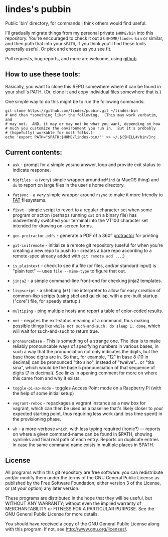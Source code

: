 lindes's pubbin
===============

Public 'bin' directory, for commands I think others would find useful.

I'll gradually migrate things from my personal private `$HOME/bin`
into this repository.  You're encouraged to check it out as
`$HOME/lindes-bin` or similar, and then puth that into your `$PATH`,
if you think you'll find these tools generally useful.  Or pick and
choose as you see fit.

Pull requests, bug reports, and more are welcome, using
[github](https://github.com/lindes/pubbin).

## How to use these tools:

Basically, you want to clone this REPO somewhere where it can be found
in your shell's PATH.  (Or, clone it and copy individual files somewhere
that is.)

One simple way to do this might be to run the following commands:

```shell
git clone https://github.com/lindes/pubbin.git ~/lindes-bin
# And then *something like* the following.  (This may work verbatim, and
# may not.  AND, it may or may not be what you want, depending on how
# much you customize the environment you run in.  But it's probably
# (hopefully) workable for most folks.):
echo 'export PATH="$PATH:$HOME/lindes-bin/"' >> ~/.${SHELL#/bin/}rc
```

## Current contents:

* `ask` - prompt for a simple yes/no answer, loop and provide exit
  status to indicate response.

* `bigfiles` - a (very) simple wrapper around `mdfind` (a MacOS thing)
  and `du` to report on large files in the user's home directory.

* `fatsync` - a *very* simple wrapper around `rsync` to make it more
  friendly to
  [FAT](https://en.wikipedia.org/wiki/File_Allocation_Table)
  filesystems.

* `fixvt` - simple script to revert to a regular character set when
  some program or action (perhaps running `cat` on a binary file) has
  inadvertently switched your terminal into the VT100 character set
  intended for drawing on-screen forms.

* `gen-protractor-pdfs` - generate a PDF of a 360°
  [protractor](https://en.wikipedia.org/wiki/Protractor) for printing

* `git-initremote` - initialize a remote git repository (useful for
  when you're creating a new repo to push to - creates a bare repo
  according to a remote-spec already added with `git remote add ...`.)

* `is_plaintext` - check to see if a file (or files, and/or standard
  input) is "plain text" -- uses `file --mime-type` to figure that out.

* `jinja2` - a simple command-line front-end for checking jinja2 templates.

* `lispscript` - a shebang (`#!`) line interpreter to allow for easy
  creation of common-lisp scripts (using sbcl and quicklisp, with
  a pre-built startup ("core") file, for speedy startup.)

* `multiping` - ping multiple hosts and report a table of color-coded
  results.

* `not` - negates the exit-status meaning of a command, thus making
  possible things like `while not such-and-such; do sleep 1; done`,
  which will wait for such-and-such to return true.

* `pronouncebase` - This is something of a strange one.  The idea is to
  make reliably pronouncable ways of specifying numbers in various
  bases, in such a way that the pronunciation not only indicates the
  digits, but the base those digits are in.  So that, for example, "12"
  in base 8 (10 in decimal) can be pronounced "tito sino", instead of
  "twelve"... or "tita sina", which would be the base 5 pronounciation
  of that sequence of digits (7 in decimal).  See links in opening
  comment for more on where this came from and why it exists.

* `toggle-pi-ap-mode` - toggles Access Point mode on a Raspberry Pi
  (with the help of some initial setup)

* `vagrant-rebox` - repackages a vagrant instance as a new box for
  vagrant, which can then be used as a baseline that's likely closer to
  your expected starting point, thus requiring less work (and less time
  spent) in the provisioning phase.

* `wh` - a more-verbose `which`, with less typing required (ironic?) --
  reports on where a given command-name can be found in $PATH, showing
  symlinks and final real path of each entry.  Reports on duplicate
  entries in case the same command name exists in multiple places in
  $PATH.

## License

All programs within this git repository are free software: you can
redistribute and/or modify them under the terms of the GNU General
Public License as published by the Free Software Foundation; either
version 3 of the License, or (at your option) any later version.

These programs are distributed in the hope that they will be useful,
but WITHOUT ANY WARRANTY; without even the implied warranty of
MERCHANTABILITY or FITNESS FOR A PARTICULAR PURPOSE.  See the GNU
General Public License for more details.

You should have received a copy of the GNU General Public License along
with this program.  If not, see <http://www.gnu.org/licenses/>.
